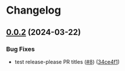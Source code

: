 # Changelog

## [0.0.2](https://github.com/nyuhpc/terraform-google-compute/compare/0.0.1...0.0.2) (2024-03-22)


### Bug Fixes

* test release-please PR titles ([#8](https://github.com/nyuhpc/terraform-google-compute/issues/8)) ([34ce4f1](https://github.com/nyuhpc/terraform-google-compute/commit/34ce4f1d82a2bd4daee80eaaedd6e8686448720f))
